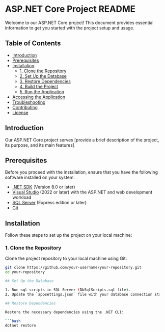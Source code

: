 # ASP.NET Core Project README

Welcome to our ASP.NET Core project! This document provides essential information to get you started with the project setup and usage.

## Table of Contents

- [Introduction](#introduction)
- [Prerequisites](#prerequisites)
- [Installation](#installation)
  - [1. Clone the Repository](#1-clone-the-repository)
  - [2. Set Up the Database](#2-set-up-the-database)
  - [3. Restore Dependencies](#3-restore-dependencies)
  - [4. Build the Project](#4-build-the-project)
  - [5. Run the Application](#5-run-the-application)
- [Accessing the Application](#accessing-the-application)
- [Troubleshooting](#troubleshooting)
- [Contributing](#contributing)
- [License](#license)

## Introduction

Our ASP.NET Core project serves [provide a brief description of the project, its purpose, and its main features].

## Prerequisites

Before you proceed with the installation, ensure that you have the following software installed on your system:

- [.NET SDK](https://dotnet.microsoft.com/download) (Version 8.0 or later)
- [Visual Studio](https://visualstudio.microsoft.com/downloads/) (2022 or later) with the ASP.NET and web development workload
- [SQL Server](https://www.microsoft.com/en-us/sql-server/sql-server-downloads) (Express edition or later)
- [Git](https://git-scm.com/downloads)

## Installation

Follow these steps to set up the project on your local machine:

### 1. Clone the Repository

Clone the project repository to your local machine using Git:

```bash
git clone https://github.com/your-username/your-repository.git
cd your-repository

## Set Up the Database

1. Run sql scripts in SQL Server (DbSqlScripts.sql file).
2. Update the `appsettings.json` file with your database connection string.

## Restore Dependencies

Restore the necessary dependencies using the .NET CLI:

```bash
dotnet restore

